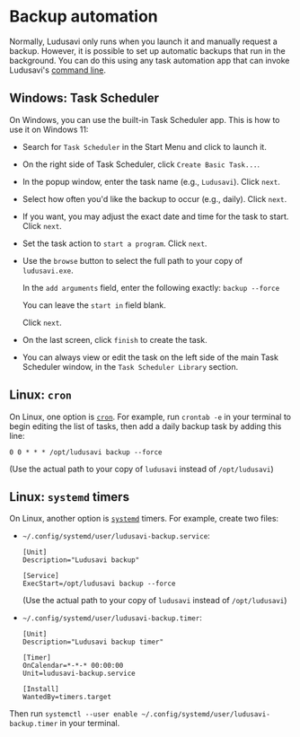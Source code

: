 # Backup automation

Normally, Ludusavi only runs when you launch it and manually request a backup.
However, it is possible to set up automatic backups that run in the background.
You can do this using any task automation app that can invoke Ludusavi's [command line](/docs/help/command-line.md).

## Windows: Task Scheduler

On Windows, you can use the built-in Task Scheduler app.
This is how to use it on Windows 11:

- Search for `Task Scheduler` in the Start Menu and click to launch it.
- On the right side of Task Scheduler, click `Create Basic Task...`.
- In the popup window, enter the task name (e.g., `Ludusavi`).
  Click `next`.
- Select how often you'd like the backup to occur (e.g., daily).
  Click `next`.
- If you want, you may adjust the exact date and time for the task to start.
  Click `next`.
- Set the task action to `start a program`.
  Click `next`.
- Use the `browse` button to select the full path to your copy of `ludusavi.exe`.

  In the `add arguments` field, enter the following exactly: `backup --force`

  You can leave the `start in` field blank.

  Click `next`.

- On the last screen, click `finish` to create the task.
- You can always view or edit the task on the left side of the main Task Scheduler window,
  in the `Task Scheduler Library` section.

## Linux: `cron`

On Linux, one option is [`cron`](https://en.wikipedia.org/wiki/Cron).
For example, run `crontab -e` in your terminal to begin editing the list of tasks,
then add a daily backup task by adding this line:

```
0 0 * * * /opt/ludusavi backup --force
```

(Use the actual path to your copy of `ludusavi` instead of `/opt/ludusavi`)

## Linux: `systemd` timers

On Linux, another option is [`systemd`](https://en.wikipedia.org/wiki/Systemd) timers.
For example, create two files:

- `~/.config/systemd/user/ludusavi-backup.service`:

  ```
  [Unit]
  Description="Ludusavi backup"

  [Service]
  ExecStart=/opt/ludusavi backup --force
  ```

  (Use the actual path to your copy of `ludusavi` instead of `/opt/ludusavi`)

- `~/.config/systemd/user/ludusavi-backup.timer`:

  ```
  [Unit]
  Description="Ludusavi backup timer"

  [Timer]
  OnCalendar=*-*-* 00:00:00
  Unit=ludusavi-backup.service

  [Install]
  WantedBy=timers.target
  ```

Then run `systemctl --user enable ~/.config/systemd/user/ludusavi-backup.timer` in your terminal.
